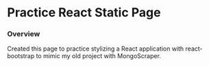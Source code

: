 # Practice React Static Page

### Overview
Created this page to practice stylizing a React application with react-bootstrap to mimic my old project with MongoScraper.
